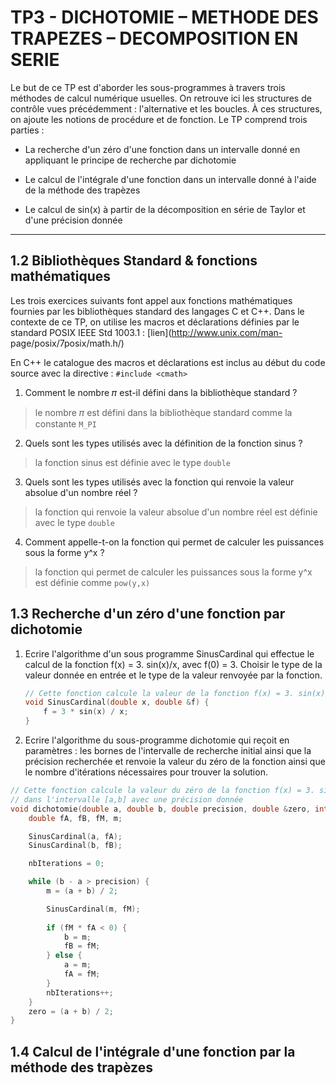 # TP3 - DICHOTOMIE – METHODE DES TRAPEZES – DECOMPOSITION EN SERIE

Le but de ce TP est d'aborder les sous-programmes à travers trois méthodes de calcul numérique usuelles. On retrouve ici les structures de contrôle vues précédemment : l'alternative et les boucles. À ces structures, on ajoute les notions de procédure et de fonction. Le TP comprend trois parties :

- La recherche d'un zéro d'une fonction dans un intervalle donné en appliquant le principe de recherche par dichotomie

- Le calcul de l'intégrale d'une fonction dans un intervalle donné à l'aide de la méthode des trapèzes

- Le calcul de sin(x) à partir de la décomposition en série de Taylor et d'une précision donnée

---

## 1.2 Bibliothèques Standard & fonctions mathématiques
Les trois exercices suivants font appel aux fonctions mathématiques fournies par les bibliothèques standard des langages C et C++. Dans le contexte de ce TP, on utilise les macros et déclarations définies par le standard POSIX IEEE Std 1003.1 : [lien](http://www.unix.com/man- page/posix/7posix/math.h/)

En C++ le catalogue des macros et déclarations est inclus au début du code source avec la directive : `#include <cmath>`

1. Comment le nombre 𝜋 est-il défini dans la bibliothèque standard ?
> le nombre 𝜋 est défini dans la bibliothèque standard comme la constante `M_PI`

2. Quels sont les types utilisés avec la définition de la fonction sinus ?
> la fonction sinus est définie avec le type `double`

3. Quels sont les types utilisés avec la fonction qui renvoie la valeur absolue d'un nombre réel ?
> la fonction qui renvoie la valeur absolue d'un nombre réel est définie avec le type `double`

4. Comment appelle-t-on la fonction qui permet de calculer les puissances sous la forme y^x ?
> la fonction qui permet de calculer les puissances sous la forme y^x est définie comme `pow(y,x)`

## 1.3 Recherche d'un zéro d'une fonction par dichotomie

1. Ecrire l'algorithme d'un sous programme SinusCardinal qui effectue le calcul de la fonction f(x) = 3. sin(x)/x, avec f(0) = 3. Choisir le type de la valeur donnée en entrée et le type de la valeur renvoyée par la fonction.

    ```cpp
    // Cette fonction calcule la valeur de la fonction f(x) = 3. sin(x)/x
    void SinusCardinal(double x, double &f) {
        f = 3 * sin(x) / x;
    }
    ```

2. Ecrire l'algorithme du sous-programme dichotomie qui reçoit en paramètres : les bornes de l'intervalle de recherche initial ainsi que la précision recherchée et renvoie la valeur du zéro de la fonction ainsi que le nombre d'itérations nécessaires pour trouver la solution.

```cpp
// Cette fonction calcule la valeur du zéro de la fonction f(x) = 3. sin(x)/x
// dans l'intervalle [a,b] avec une précision donnée
void dichotomie(double a, double b, double precision, double &zero, int &nbIterations) {
    double fA, fB, fM, m;

    SinusCardinal(a, fA);
    SinusCardinal(b, fB);

    nbIterations = 0;

    while (b - a > precision) {
        m = (a + b) / 2;

        SinusCardinal(m, fM);
        
        if (fM * fA < 0) {
            b = m;
            fB = fM;
        } else {
            a = m;
            fA = fM;
        }
        nbIterations++;
    }
    zero = (a + b) / 2;
}
```


## 1.4 Calcul de l'intégrale d'une fonction par la méthode des trapèzes